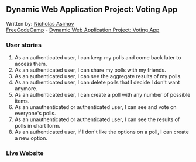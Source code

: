 ## Dynamic Web Application Project: Voting App

Written by: [Nicholas Asimov](https://www.freecodecamp.com/nicholasasimov)  
[FreeCodeCamp](https://www.freecodecamp.com) - [Dynamic Web Application Project: Voting App](https://www.freecodecamp.com/challenges/build-a-voting-app)

### User stories
1. As an authenticated user, I can keep my polls and come back later to access them.
2. As an authenticated user, I can share my polls with my friends.
3. As an authenticated user, I can see the aggregate results of my polls.
4. As an authenticated user, I can delete polls that I decide I don't want anymore.
5. As an authenticated user, I can create a poll with any number of possible items.
6. As an unauthenticated or authenticated user, I can see and vote on everyone's polls.
7. As an unauthenticated or authenticated user, I can see the results of polls in chart form.
8. As an authenticated user, if I don't like the options on a poll, I can create a new option.

### [Live Website](https://wannavote.herokuapp.com)
